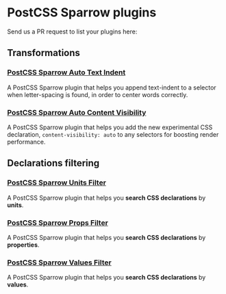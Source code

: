 # PostCSS Sparrow plugins

Send us a PR request to list your plugins here:

## Transformations

### [PostCSS Sparrow Auto Text Indent](https://www.npmjs.com/package/postcss-sparrow-auto-text-indent)

A PostCSS Sparrow plugin that helps you append text-indent to a selector when letter-spacing is found, in order to center words correctly.

### [PostCSS Sparrow Auto Content Visibility](https://www.npmjs.com/package/postcss-sparrow-auto-content-visibility)

A PostCSS Sparrow plugin that helps you add the new experimental CSS declaration, `content-visibility: auto` to any selectors for boosting render performance.

## Declarations filtering

### [PostCSS Sparrow Units Filter](https://www.npmjs.com/package/postcss-sparrow-units-filter)

A PostCSS Sparrow plugin that helps you **search CSS declarations** by **units**.

### [PostCSS Sparrow Props Filter](https://www.npmjs.com/package/postcss-sparrow-props-filter)

A PostCSS Sparrow plugin that helps you **search CSS declarations** by **properties**.

### [PostCSS Sparrow Values Filter](https://www.npmjs.com/package/postcss-sparrow-values-filter)

A PostCSS Sparrow plugin that helps you **search CSS declarations** by **values**.
